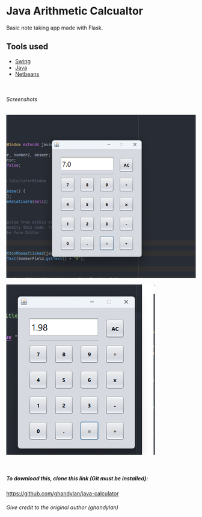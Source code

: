 # Java Arithmetic Calcualtor
Basic note taking app made with Flask.

## Tools used
- [Swing](https://www.oracle.com/java/technologies/swing-javadocs-2.html)
- [Java](https://www.oracle.com/java/technologies/javadocs-2.html)
- [Netbeans](https://www.netbeans.org/downloads/index.html)




&nbsp;

###### Screenshots
![Alt text](md_images/samplepicture.png "Title")


![Alt text](md_images/samplepicture2.png "Title")

&nbsp;

##### To download this, clone this link (Git must be installed):

https://github.com/ghandylan/java-calculator
###### Give credit to the original author (ghandylan)